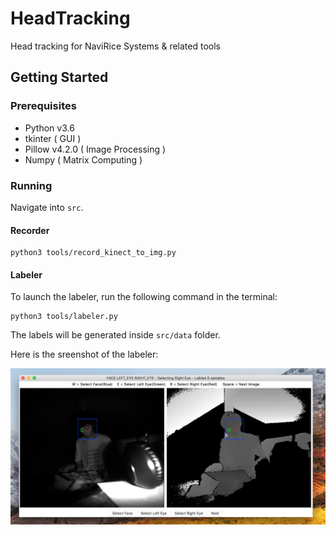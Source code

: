 # HeadTracking
Head tracking for NaviRice Systems & related tools

## Getting Started

### Prerequisites

- Python v3.6
- tkinter ( GUI )
- Pillow v4.2.0 ( Image Processing )
- Numpy ( Matrix Computing )

### Running

Navigate into `src`.

#### Recorder
```
python3 tools/record_kinect_to_img.py
```

#### Labeler

To launch the labeler, run the following command in the terminal:

```
python3 tools/labeler.py
```

The labels will be generated inside `src/data` folder.

Here is the sreenshot of the labeler:

![](labeler.png)



